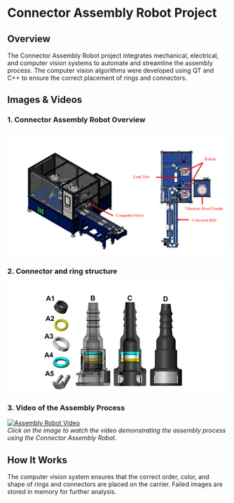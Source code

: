 # Connector Assembly Robot Project

## Overview
The Connector Assembly Robot project integrates mechanical, electrical, and computer vision systems to automate and streamline the assembly process. The computer vision algorithms were developed using QT and C++ to ensure the correct placement of rings and connectors.

## Images & Videos

### 1. Connector Assembly Robot Overview
![Connector Assembly Robot Overview](assembly.png)

### 2. Connector and ring structure
![Connector and ring structure](connector.png)


### 3. Video of the Assembly Process
[![Assembly Robot Video](video_thumbnail.jpg)](https://youtu.be/jztiVvjA_ks?si=YI1LxK6lXZdeRNa_)  
*Click on the image to watch the video demonstrating the assembly process using the Connector Assembly Robot.*

## How It Works
The computer vision system ensures that the correct order, color, and shape of rings and connectors are placed on the carrier. Failed images are stored in memory for further analysis.

